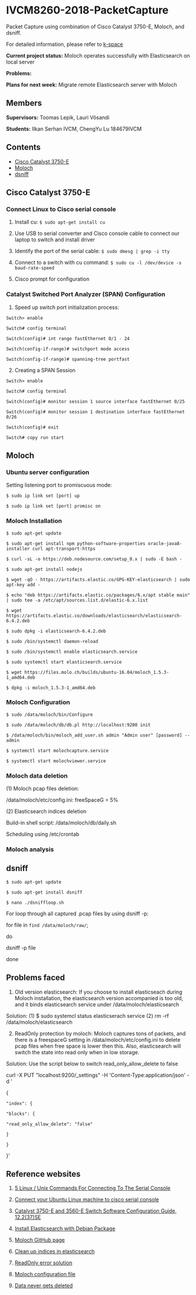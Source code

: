 # IVCM8260-2018-PacketCapture
Packet Capture using combination of Cisco Catalyst 3750-E, Moloch, and dsniff. 

For detailed information, please refer to [k-space](https://wiki.k-space.ee/index.php?title=Packet_capture)

**Current project status:** Moloch operates successfully with Elasticsearch on local server

**Problems:**

**Plans for next week:** Migrate remote Elasticsearch server with Moloch

## Members ##
**Supervisors:** Toomas Lepik, Lauri Võsandi

**Students:** Ilkan Serhan IVCM, ChengYu Lu 184679IVCM

## Contents ##
- [Cisco Catalyst 3750-E](#cisco-catalyst-3750-E)
- [Moloch](#moloch)
- [dsniff](#dsniff)

## Cisco Catalyst 3750-E ##
### Connect Linux to Cisco serial console
1. Install cu: `$ sudo apt-get install cu`

2. Use USB to serial converter and Cisco console cable to connect our laptop to switch and install driver

3. Identify the port of the serial cable: `$ sudo dmesg | grep -i tty`

4. Connect to a switch with cu command: `$ sudo cu -l /dev/device -s baud-rate-speed`

5. Cisco prompt for configuration

### Catalyst Switched Port Analyzer (SPAN) Configuration ###
1. Speed up switch port initialization process:

`Switch> enable`

`Switch# config terminal`

`Switch(config)# int range fastEthernet 0/1 - 24`

`Switch(config-if-range)# switchport mode access`

`Switch(config-if-range)# spanning-tree portfast`

2. Creating a SPAN Session

`Switch> enable`

`Switch# config terminal`

`Switch(config)# monitor session 1 source interface fastEthernet 0/25`

`Switch(config)# monitor session 1 destination interface fastEthernet 0/26`

`Switch(config)# exit`

`Switch# copy run start`

## Moloch ##
### Ubuntu server configuration ###
Setting listening port to promiscuous mode:

`$ sudo ip link set [port] up`

`$ sudo ip link set [port] promisc on`

### Moloch Installation ##
`$ sudo apt-get update`

`$ sudo apt-get install npm python-software-properties oracle-java8-installer curl apt-transport-https`

`$ curl -sL -o https://deb.nodesource.com/setup_8.x | sudo -E bash -`

`$ sudo apt-get install nodejs`

`$ wget -qO - https://artifacts.elastic.co/GPG-KEY-elasticsearch | sudo apt-key add -`

`$ echo "deb https://artifacts.elastic.co/packages/6.x/apt stable main" | sudo tee -a /etc/apt/sources.list.d/elastic-6.x.list`

`$ wget https://artifacts.elastic.co/downloads/elasticsearch/elasticsearch-6.4.2.deb`

`$ sudo dpkg -i elasticsearch-6.4.2.deb`

`$ sudo /bin/systemctl daemon-reload`

`$ sudo /bin/systemctl enable elasticsearch.service`

`$ sudo systemctl start elasticsearch.service`

`$ wget https://files.molo.ch/builds/ubuntu-16.04/moloch_1.5.3-1_amd64.deb`

`$ dpkg -i moloch_1.5.3-1_amd64.deb`

### Moloch Configuration ###
`$ sudo /data/moloch/bin/Configure`

`$ sudo /data/moloch/db/db.pl http://localhost:9200 init`

`$ /data/moloch/bin/moloch_add_user.sh admin "Admin user" [password] --admin`

`$ systemctl start molochcapture.service`

`$ systemctl start molochviewer.service`

### Moloch data deletion ###
(1) Moloch pcap files deletion:

/data/moloch/etc/config.ini: freeSpaceG = 5%

(2) Elasticsearch indices deletion

Build-in shell script: /data/moloch/db/daily.sh

Scheduling using /etc/crontab

### Moloch analysis ###

## dsniff ##
`$ sudo apt-get update`

`$ sudo apt-get install dsniff`

`$ nano ./dsniffloop.sh`

For loop through all captured .pcap files by using dsniff -p:

for file in `find /data/moloch/raw/`;

do

  dsniff -p file

done

## Problems faced ##
1. Old version elasticsearch: If you choose to install elasticseach during Moloch installation, the elasticsearch version accompanied is too old, and it binds elasticsearch service under /data/moloch/elasticsearch

Solution: (1) $ sudo systemcl status elasticserach service (2) rm -rf /data/moloch/elasticsearch

2. ReadOnly protection by moloch: Moloch captures tons of packets, and there is a freespaceG setting in /data/moloch/etc/config.ini to delete pcap files when free space is lower then this. Also, elasticsearch will switch the state into read only when in low storage.

Solution: Use the script below to switch read_only_allow_delete to false

curl -X PUT "localhost:9200/_settings" -H 'Content-Type:application/json' -d '

{

    "index": {
    
    "blocks": {
    
    "read_only_allow_delete": "false"
    
    }
    
    }

}'

## Reference websites ##
1. [5 Linux / Unix Commands For Connecting To The Serial Console](https://www.cyberciti.biz/hardware/5-linux-unix-commands-for-connecting-to-the-serial-console/)

2. [Connect your Ubuntu Linux machine to cisco serial console](https://linuxconfig.org/connect-your-ubuntu-linux-machine-to-cisco-serial-console)

3. [Catalyst 3750-E and 3560-E Switch Software Configuration Guide, 12.2(37)SE](https://www.cisco.com/c/en/us/td/docs/switches/lan/catalyst3750e_3560e/software/release/12-2_37_se/configuration/guide/3750escg/swspan.html)

4. [Install Elasticsearch with Debian Package](https://www.elastic.co/guide/en/elasticsearch/reference/current/deb.html#deb)

5. [Moloch GitHub page](https://github.com/aol/moloch)

6. [Clean up indices in elasticsearch](https://discuss.elastic.co/t/how-to-clean-up-storage-space-in-elasticsearch-cluster/43044/4)

7. [ReadOnly error solution](https://discuss.elastic.co/t/forbidden-12-index-read-only-allow-delete-api/110282/5)

8. [Moloch configuration file](https://github.com/aol/moloch/wiki/Settings)

9. [Data never gets deleted](https://github.com/aol/moloch/wiki/FAQ#data-never-gets-deleted)
